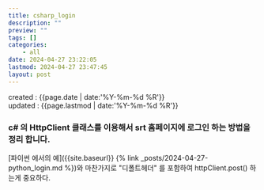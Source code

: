 ```yaml
---
title: csharp_login
description: ""
preview: ""
tags: []
categories:
    - all
date: 2024-04-27 23:22:05
lastmod: 2024-04-27 23:47:45
layout: post
---
```


created : {{page.date | date:'%Y-%m-%d %R'}}  
updated : {{page.lastmod | date:'%Y-%m-%d %R'}}

### c# 의 HttpClient 클래스를 이용해서 srt 홈페이지에 로그인 하는 방법을 정리 합니다.

[파이썬 에서의 예]({{site.baseurl}} {% link _posts/2024-04-27-python_login.md %})와 마찬가지로 "디폴트헤더" 를 포함하여 httpClient.post() 하는게 중요하다.